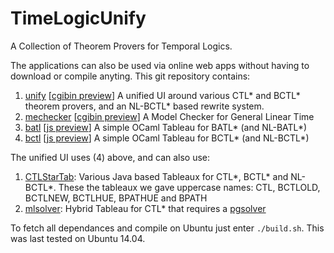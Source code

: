# TimeLogicUnify
A Collection of Theorem Provers for Temporal Logics.

The applications can also be used via online web apps without having to download or compile anyting. This git repository contains:

1. [unify](./rewrite3) [[cgibin preview](http://staffhome.ecm.uwa.edu.au/~00061811/unified.html)] A unified UI around various CTL* and BCTL* theorem provers, and an NL-BCTL* based rewrite system.
2. [mechecker](./rewrite3) [[cgibin preview](http://staffhome.ecm.uwa.edu.au/~00061811/papers/mechecker.html)] A Model Checker for General Linear Time
3. [batl](./ATL/batl.ml) [[js preview](http://www.dansted.org/app/batl.html)] A simple OCaml Tableau for BATL* (and NL-BATL*)
4. [bctl](./ATL/bctl.ml) [[js preview](http://www.dansted.org/app/bctl.html)] A simple OCaml Tableau for BCTL* (and NL-BCTL*)

The unified UI uses (4) above, and can also use:

1. [CTLStarTab](https://github.com/gmatht/CTLStarTab): Various Java based Tableaux for CTL*, BCTL* and NL-BCTL*. These the tableaux we gave uppercase names: CTL, BCTLOLD, BCTLNEW, BCTLHUE, BPATHUE and BPATH 
2. [mlsolver](https://github.com/tcsprojects/mlsolver): Hybrid Tableau for CTL* that requires a [pgsolver](https://github.com/tcsprojects/pgsolver)

To fetch all dependances and compile on Ubuntu just enter `./build.sh`. This was last tested on Ubuntu 14.04.






